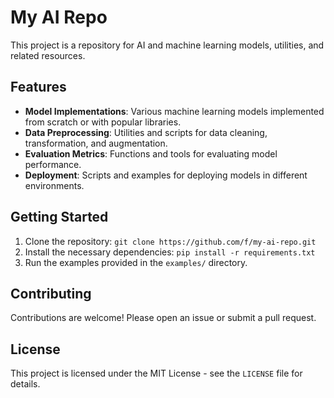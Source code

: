 # My AI Repo

This project is a repository for AI and machine learning models, utilities, and related resources.

## Features

- **Model Implementations**: Various machine learning models implemented from scratch or with popular libraries.
- **Data Preprocessing**: Utilities and scripts for data cleaning, transformation, and augmentation.
- **Evaluation Metrics**: Functions and tools for evaluating model performance.
- **Deployment**: Scripts and examples for deploying models in different environments.

## Getting Started

1. Clone the repository: `git clone https://github.com/f/my-ai-repo.git`
2. Install the necessary dependencies: `pip install -r requirements.txt`
3. Run the examples provided in the `examples/` directory.

## Contributing

Contributions are welcome! Please open an issue or submit a pull request.

## License

This project is licensed under the MIT License - see the `LICENSE` file for details.

